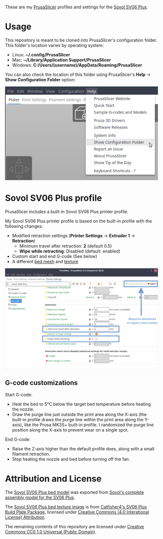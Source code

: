 These are my [PrusaSlicer][prusaslicer] profiles and settings for the
[Sovol SV06 Plus][sovol-sv06-plus].

# Usage

This repository is meant to be cloned into PrusaSlicer's configuration folder.
This folder's location varies by operating system:

* Linux: **~/.config/PrusaSlicer**
* Mac: **~/Library/Application Support/PrusaSlicer**
* Windows: **C:/Users/(username)/AppData/Roaming/PrusaSlicer**

You can also check the location of this folder using PrusaSlicer's **Help** -> **Show
Configuration Folder** option:

![PrusaSlicer menu screenshot of Show Configuration Folder option](.smkent/screenshot-help-conf-folder.png)

# Sovol SV06 Plus profile

PrusaSlicer includes a built-in Sovol SV06 Plus printer profile.

My Sovol SV06 Plus printer profile is based on the built-in profile with the
following changes:

* Modified retraction settings (**Printer Settings** -> **Extruder 1** ->
  **Retraction**)
  * Minimum travel after retraction: **2** (default 0.5)
  * **Wipe while retracting**: Disabled (default: enabled)
* Custom start and end G-code (See below)
* A different [bed mesh](printer/beds/sovol-sv06-plus-model.stl)
  and [texture](printer/beds/sovol-sv06-plus-texture-white-logo.png)

![PrusaSlicer retraction settings changes screenshot](.smkent/screenshot-printer-extruder-retraction-settings.png)

## G-code customizations

Start G-code:

* Heat the bed to 5°C below the target bed temperature before heating the
  nozzle.
* Draw the purge line just outside the print area along the X-axis (the built-in
  profile draws the purge line within the print area along the Y-axis), like the
  Prusa MK3S+ built-in profile. I randomized the purge line position
  along the X-axis to prevent wear on a single spot.

End G-code:

* Raise the Z-axis higher than the default profile does, along with a small
  filament retraction.
* Stop heating the nozzle and bed before turning off the fan.

# Attribution and License

The [Sovol SV06 Plus bed model](printer/beds/sovol-sv06-plus-model.stl) was exported from
[Sovol's complete assembly model for the SV06 Plus][sovol-sv06-plus-complete-assembly-model].

The [Sovol SV06 Plus bed texture image](printer/beds/sovol-sv06-plus-texture-white-logo.png)
is from
[Catfisher4's SV06 Plus Build Plate Package][catfisher4-sv06-plus-build-plate-package],
licensed under
[Creative Commons (4.0 Interational License) Attribution][cc-by-4.0].

The remaining contents of this repository are licensed under
[Creative Commons CC0 1.0 Universal (Public Domain)][license].


[cc-by-4.0]: http://creativecommons.org/licenses/by/4.0/
[license]: http://creativecommons.org/publicdomain/zero/1.0/
[prusaslicer]: https://www.prusa3d.com/page/prusaslicer_424/
[sovol-sv06-plus]: https://www.sovol3d.com/products/sovol-sv06-plus-fully-open-source-3d-printer-with-linear-rail-structure
[sovol-sv06-plus-complete-assembly-model]: https://github.com/Sovol3d/SV06-PLUS/blob/master/SV06%20PLUS%203D/STEP/SV06%20Plus%20Complete%20Assembly%20300x300x340.rar
[catfisher4-sv06-plus-build-plate-package]: https://www.printables.com/model/534551-sovol-sv06-plus-build-plate-package-texture-and-mo
